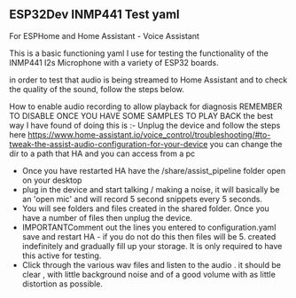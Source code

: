 ## ESP32Dev INMP441 Test yaml
For ESPHome and Home Assistant - Voice Assistant

This is a basic functioning yaml I use for testing the functionality of the INMP441 I2s Microphone with a variety of ESP32 boards.

in order to test that audio is being streamed to Home Assistant and to check the quality of the sound, follow the steps below.

How to enable audio recording to allow playback for diagnosis
REMEMBER TO DISABLE ONCE YOU HAVE SOME SAMPLES TO PLAY BACK 
the best way I have found of doing this is :-
Unplug the device and follow the steps here https://www.home-assistant.io/voice_control/troubleshooting/#to-tweak-the-assist-audio-configuration-for-your-device you can change the dir to a path that HA and you can access from a pc

- Once you have restarted HA have the /share/assist_pipeline folder open on your desktop
- plug in the device and start talking / making a noise, it will basically be an 'open mic' and will record 5 second snippets every 5 seconds.
- You will see folders and files created in the shared folder. Once you have a number of files then unplug the device.
- IMPORTANTComment out the lines you entered to configuration.yaml  save and restart HA - if you do not do this then files will be 5. created indefinitely and gradually fill up your storage. It is only required to have this active for testing.
- Click through the various wav files and listen to the audio . it should be clear , with little background noise and of a good volume with as little distortion as possible.
